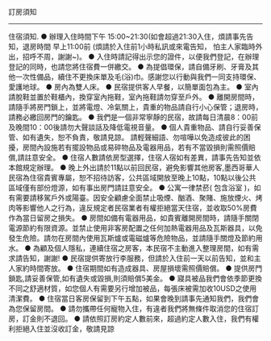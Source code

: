 訂房須知


-------------------------



住宿須知.
● 辦理入住時間下午 15:00~21:30(如會超過21:30入住，煩請事先告知，退房時間 早上11:00前 (煩請於入住前1小時私訊或來電告知，
   怕主人家臨時外出，招呼不周，謝謝~)。
● 入住時請記得出示您的證件，以便我們登記，在辦理登記的同時，也請您將住宿費一併繳交。
● 為提倡環保，請自備牙刷、牙膏及其他一次性備品，續住不更換床單及毛(浴)巾。感謝您以行動與我們一同支持環保、愛護地球。
● 房內為雙人床。
● 民宿提供客人早餐，以簡單面包為主。
● 室內請脫鞋並置於鞋櫃內，換穿室內拖鞋，室內拖鞋請勿穿至戶外。
● 離開房間時，請隨手將房門鎖上，並將電燈、冷氣關上，貴重的物品請自行小心保管；退房時，請務必繳回房門的鑰匙。
● 我們是一個非常寧靜的民宿，故請每日清晨8：00前及晚間10：00後請勿大聲談話及降低電視音量。
● 個人貴重物品、請自行妥善保管、如有遺失，恕不負責，敬請見諒。
請輕聲細語、勿喧嘩以免造成彼此的困擾，房間內設施若有擺設物品或易碎物品及電器用品，若有不當毀損則需照價賠償,請註意安全。
● 住宿人數請依房型選擇，住宿人宿如有差異，請事先告知並依本館規定辦理。
● 晚上外出請於11點以前回民宿，避免影響其他房客,墨西哥華人民宿為住宿貴賓專屬，恕不招待訪客，公共區域開放至晚上10點，10點以後公共區域僅有部份燈源，如有事出房門請註意安全。
● 公寓一律禁菸( 包含浴室 )，如有需要請移駕戶外或陽臺。因安全顧慮全面禁止吸煙、酗酒、聚賭、施放煙火、烤肉等影響他人之行為，違反規定者民宿業者有權拒絕當天住宿，並收取50%房費作為當日留房之損失。
● 房間如備有電器用品，如貴賓離開房間時，請隨手關閉電源節約有限資源。並禁止使用非客房配置之任何加熱電器用品及瓦斯器具，以免發生危險。請勿在房間內使用瓦斯爐或電磁爐等危險物品，並請隨手關燈及節約用水。
● 為顧及個人隱私，連續住宿之房客，本民宿不主動進入整理房間，如有需求請告知，謝謝!
● 民宿提供寄放行李服務，但請於入住前一天以前告知，並和主人家約時間寄放。
● 住宿期間如有造成器具、房屋損壞需照價賠償。
● 提供房門鎖匙,請妥善保管,如有遺失或毀損,則須賠償5美金。
● 寢具被品我們會依季節更換不同之舒適材質，如您個人有需要另行增加被品，每張床被需加收10USD之使用清潔費。
● 住宿當日客房保留到下午五點，如果會晚到請事先通知我們，我們會為您保留房間。
● 請勿攜帶任何寵物入住，有違者我們將無條件取消您的住宿訂房，訂金則不退回。
● 請依照訂房約定人數前來，超過約定人數入住，我們有權利拒絕入住並沒收訂金，敬請見諒

